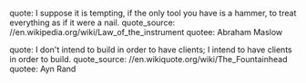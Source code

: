 quote: I suppose it is tempting, if the only tool you have is a hammer, to treat everything as if it were a nail.
quote_source: //en.wikipedia.org/wiki/Law_of_the_instrument
quotee: Abraham Maslow

quote: I don't intend to build in order to have clients; I intend to have clients in order to build.
quote_source: //en.wikiquote.org/wiki/The_Fountainhead
quotee: Ayn Rand
